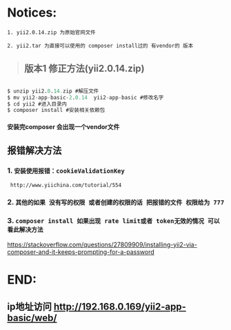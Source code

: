 # Notices:
~~~
1. yii2.0.14.zip 为原始官网文件

2. yii2.tar 为直接可以使用的 composer install过的 有vendor的 版本

~~~

> ## 版本1 修正方法(yii2.0.14.zip)

~~~sql

$ unzip yii2.0.14.zip #解压文件
$ mv yii2-app-basic-2.0.14  yii2-app-basic #修改名字
$ cd yii2 #进入目录内
$ composer install #安装相关依赖包

~~~

#### 安装完composer 会出现一个vendor文件  


## 报错解决方法

### 1. `安装使用报错：cookieValidationKey `

     http://www.yiichina.com/tutorial/554

### 2. `其他的如果 没有写的权限 或者创建的权限的话 把报错的文件 权限给为 777`


### 3. `composer install 如果出现 rate limit或者 token无效的情况 可以看此解决方法`
https://stackoverflow.com/questions/27809909/installing-yii2-via-composer-and-it-keeps-prompting-for-a-password

# END:

##  ip地址访问 http://192.168.0.169/yii2-app-basic/web/



